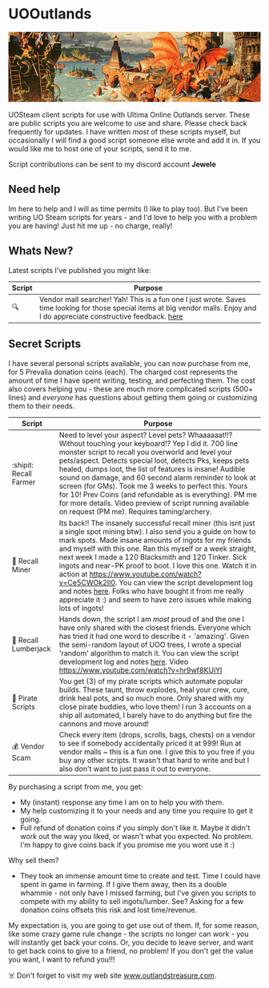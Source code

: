 # UOOutlands

![Alt text](banner.jpg?raw=true "Title")

UOSteam client scripts for use with Ultima Online Outlands server. These are public scripts you are welcome to use and share. Please check back frequently for updates. I have written *most* of these scripts myself, but occasionally I will find a good script someone else wrote and add it in. If you would like me to host one of your scripts, send it to me.

Script contributions can be sent to my discord account **Jewele**

## Need help

Im here to help and I will as time permits (I like to play too). But I've been writing UO Steam scripts for years - and I'd love to help you with a problem you are having! Just hit me up - no charge, really!

## Whats New?

Latest scripts I've published you might like:

| Script | Purpose|
| ------------- | ------------- |
| :mag:  | Vendor mall searcher! Yah! This is a fun one I just wrote. Saves time looking for those special items at big vendor malls. Enjoy and I do appreciate constructive feedback. [here](Utility/VendorMall.txt)

## Secret Scripts

I have several personal scripts available, you can now purchase from me, for 5 Prevalia donation coins (each). The charged cost represents the amount of time I have spent writing, testing, and perfecting them. The cost also covers helping you - these are much more complicated scripts (500+ lines) and *everyone* has questions about getting them going or customizing them to their needs.

| Script | Purpose|
| ------------- | ------------- |
| :shipit: Recall Farmer  | Need to level your aspect? Level pets? Whaaaaaat!!? Without touching your keyboard!? Yep I did it. 700 line monster script to recall you overworld and level your pets/aspect. Detects special loot, detects Pks, keeps pets healed, dumps loot, the list of features is insane! Audible sound on damage, and 60 second alarm reminder to look at screen (for GMs). Took me 3 weeks to perfect this. Yours for 10! Prev Coins (and refundable as is everything). PM me for more details. Video preview of script running available on request (PM me). Requires taming/archery. |
| :moyai: Recall Miner  | Its back!! The insanely successful recall miner (this isnt just a single spot mining btw). I also send you a guide on how to mark spots. Made insane amounts of ingots for my friends and myself with this one.  Ran this myself or a week straight, next week I made a 120 Blacksmith and 120 Tinker. Sick ingots and near-PK proof to boot. I love this one. Watch it in action at https://www.youtube.com/watch?v=Ce5CWOk2Il0. You can view the script development log and notes [here](Gathering/UOO_Recall_Miner.txt). Folks who have bought it from me really appreciate it :) and seem to have zero issues while making lots of ingots! |
| :evergreen_tree: Recall Lumberjack  | Hands down, the script I am *most* proud of and the one I have only shared with the closest friends. Everyone which has tried it had one word to describe it - 'amazing'. Given the semi-random layout of UOO trees, I wrote a special 'random' algorithm to match it. You can view the script development log and notes [here](Gathering/UOO_Recall_LumberJack.txt). Video https://www.youtube.com/watch?v=hr9wf8KUiYI  |
| :ship: Pirate Scripts  | You get (3) of my pirate scripts which automate popular builds. These taunt, throw explodes, heal your crew, cure, drink heal pots, and so much more. Only shared with my close pirate buddies, who love them! I run 3 accounts on a ship all automated, I barely have to do anything but fire the cannons and move around! |
| :moneybag: Vendor Scam | Check every item (drops, scrolls, bags, chests) on a vendor to see if somebody accidentally priced it at 999! Run at vendor malls ~ this is a fun one. I give this to you free if you buy any other scripts. It wasn't that hard to write and but I also don't want to just pass it out to everyone.|

By purchasing a script from me, you get:
* My (instant) response any time I am on to help you with them.
* My help customizing it to your needs and any time you require to get it going.
* Full refund of donation coins if you simply don't like it. Maybe it didn't work out the way you liked, or wasn't what you expected. No problem. I'm happy to give coins back if you promise me you wont use it :)

Why sell them? 
* They took an immense amount time to create and test. Time I could have spent in game in farming. If I give them away, then its a double whammie - not only have I missed farming, but I've given you scripts to compete with my ability to sell ingots/lumber. See? Asking for a few donation coins offsets this risk and lost time/revenue.

My expectation is, you are going to get use out of them. If, for some reason, like some crazy game rule change - the scripts no longer can work - you will instantly get back your coins. Or, you decide to leave server, and want to get back coins to give to a friend, no problem! If you don't get the value you want, I want to refund you!!!

:skull_and_crossbones: Don't forget to visit my web site www.outlandstreasure.com.
